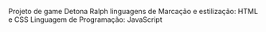 Projeto de game Detona Ralph
linguagens de Marcação e estilização: HTML e CSS
Linguagem de Programação: JavaScript
